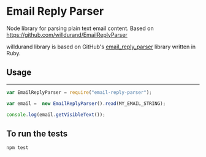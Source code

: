 # Email Reply Parser

Node library for parsing plain text email content. Based on https://github.com/willdurand/EmailReplyParser

willdurand library is based on GitHub's [email_reply_parser](http://github.com/github/email_reply_parser)
library written in Ruby.

## Usage
-----

``` javascript
var EmailReplyParser = require("email-reply-parser");

var email =  new EmailReplyParser().read(MY_EMAIL_STRING);

console.log(email.getVisibleText());
```

## To run the tests

`npm test`
